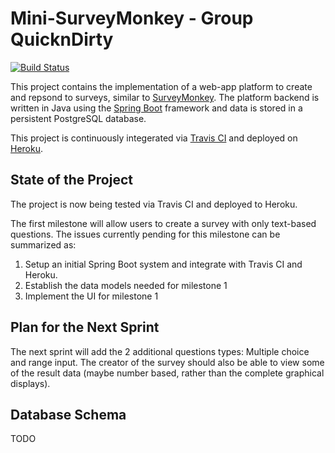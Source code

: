 # Mini-SurveyMonkey - Group QuicknDirty

[![Build Status](https://travis-ci.org/nikolaerak/survey-monkey-SYSC4806.svg?branch=master)](https://travis-ci.org/nikolaerak/survey-monkey-SYSC4806)

This project contains the implementation of a web-app platform to create and repsond to surveys, similar to [SurveyMonkey](https://www.surveymonkey.com/).
The platform backend is written in Java using the [Spring Boot](https://spring.io/projects/spring-boot) framework and data is stored in a 
persistent PostgreSQL database. 

This project is continuously integerated via [Travis CI](https://travis-ci.org/) and deployed on [Heroku](https://dashboard.heroku.com/apps).

## State of the Project
The project is now being tested via Travis CI and deployed to Heroku.

The first milestone will allow users to create a survey with only text-based questions.
The issues currently pending for this milestone can be summarized as:

1. Setup an initial Spring Boot system and integrate with Travis CI and Heroku.
2. Establish the data models needed for milestone 1
3. Implement the UI for milestone 1


## Plan for the Next Sprint
The next sprint will add the 2 additional questions types: Multiple choice and range input. The creator of the survey
should also be able to view some of the result data (maybe number based, rather than the complete graphical displays).

## Database Schema
TODO
